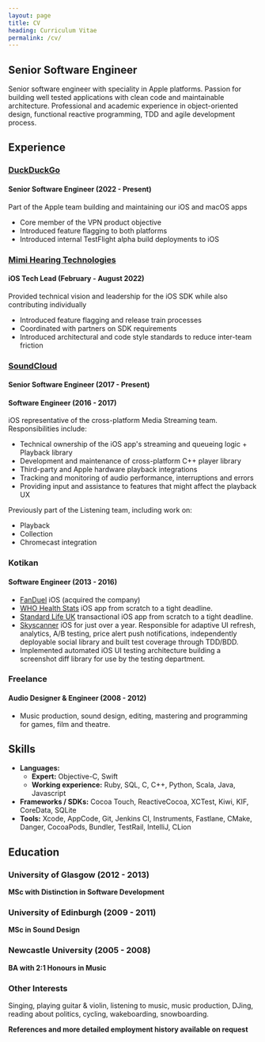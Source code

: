 ```yaml
---
layout: page
title: CV
heading: Curriculum Vitae
permalink: /cv/
---
```


## Senior Software Engineer

Senior software engineer with speciality in Apple platforms. Passion for building well tested applications with clean code and maintainable architecture. Professional and academic experience in object-oriented design, functional reactive programming, TDD and agile development process.

## Experience

### [DuckDuckGo](https://apps.apple.com/gb/app/duckduckgo-private-browser/id663592361) 
#### Senior Software Engineer (2022 - Present)
Part of the Apple team building and maintaining our iOS and macOS apps
- Core member of the VPN product objective
- Introduced feature flagging to both platforms
- Introduced internal TestFlight alpha build deployments to iOS

### [Mimi Hearing Technologies](https://mimi.io/) 
#### iOS Tech Lead (February - August 2022)
Provided technical vision and leadership for the iOS SDK while also contributing individually
- Introduced feature flagging and release train processes
- Coordinated with partners on SDK requirements
- Introduced architectural and code style standards to reduce inter-team friction

### [SoundCloud](https://itunes.apple.com/us/app/soundcloud-music-audio/id336353151?mt=8) 
#### Senior Software Engineer (2017 - Present)
#### Software Engineer (2016 - 2017)
iOS representative of the cross-platform Media Streaming team. Responsibilities include:
- Technical ownership of the iOS app's streaming and queueing logic + Playback library
- Development and maintenance of cross-platform C++ player library
- Third-party and Apple hardware playback integrations
- Tracking and monitoring of audio performance, interruptions and errors
- Providing input and assistance to features that might affect the playback UX

Previously part of the Listening team, including work on:
- Playback
- Collection
- Chromecast integration

### Kotikan 
#### Software Engineer (2013 - 2016)
- [FanDuel](https://itunes.apple.com/us/app/fanduel-daily-fantasy-sports/id599664106?mt=8) iOS (acquired the company)
- [WHO Health Stats](https://apps.apple.com/us/app/who-european-health-statistics/id1033850889) iOS app from scratch to a tight deadline.
- [Standard Life UK](https://apps.apple.com/gb/app/standard-life/id485692917) transactional iOS app from scratch to a tight deadline.
- [Skyscanner](https://itunes.apple.com/gb/app/skyscanner-flights-search/id415458524?mt=8) iOS for just over a year. Responsible for adaptive UI refresh, analytics, A/B
    testing, price alert push notifications, independently deployable social library and built test coverage through TDD/BDD.
- Implemented automated iOS UI testing architecture building a screenshot diff library for use by the testing department.

### Freelance 
#### Audio Designer & Engineer (2008 - 2012)
- Music production, sound design, editing, mastering and programming for games, film and theatre.

## Skills
- **Languages:**
  - **Expert:** Objective-C, Swift 
  - **Working experience:** Ruby, SQL, C, C++, Python, Scala, Java, Javascript
- **Frameworks / SDKs:** Cocoa Touch, ReactiveCocoa, XCTest, Kiwi, KIF, CoreData, SQLite
- **Tools:** Xcode, AppCode, Git, Jenkins CI, Instruments, Fastlane, CMake, Danger, CocoaPods, Bundler, TestRail, IntelliJ, CLion

## Education

### University of Glasgow (2012 - 2013)
**MSc with Distinction in Software Development**

### University of Edinburgh (2009 - 2011)
**MSc in Sound Design**

### Newcastle University (2005 - 2008)
**BA with 2:1 Honours in Music**

### Other Interests
Singing, playing guitar & violin, listening to music, music production, DJing, reading about politics, cycling,
wakeboarding, snowboarding.

**References and more detailed employment history available on request**
